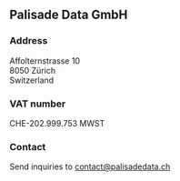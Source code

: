 ## Palisade Data GmbH

### Address

Affolternstrasse 10 \
8050 Zürich \
Switzerland

### VAT number

CHE-202.999.753 MWST

### Contact

Send inquiries to [contact@palisadedata.ch](mailto:contact@palisadedata.ch)
